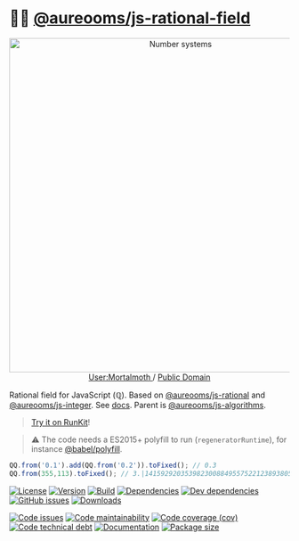 :woman_farmer: [@aureooms/js-rational-field](https://aureooms.github.io/js-rational-field)
==

<p align="center">
<a href="https://commons.wikimedia.org/wiki/File:Number-systems.svg">
<img alt="Number systems" src="https://upload.wikimedia.org/wikipedia/commons/1/17/Number-systems.svg" width="600">
</a><br/>
<a href="https://commons.wikimedia.org/w/index.php?title=User:Mortalmoth">
User:Mortalmoth
</a>
/
<a href="https://en.wikipedia.org/wiki/Public_domain">Public Domain</a>
</p>

Rational field for JavaScript (ℚ).
Based on
[@aureooms/js-rational](https://aureooms.github.io/js-rational)
and
[@aureooms/js-integer](https://aureooms.github.io/js-integer).
See [docs](https://aureooms.github.io/js-rational-field).
Parent is [@aureooms/js-algorithms](https://github.com/aureooms/js-algorithms).

> [Try it on RunKit](https://runkit.com/aureooms/js-rational-field)!

> :warning: The code needs a ES2015+ polyfill to run (`regeneratorRuntime`),
> for instance [@babel/polyfill](https://babeljs.io/docs/usage/polyfill).

```js
QQ.from('0.1').add(QQ.from('0.2')).toFixed(); // 0.3
QQ.from(355,113).toFixed(); // 3.|1415929203539823008849557522123893805309734513274336283185840707964601769911504424778761061946902654867256637168
```

[![License](https://img.shields.io/github/license/aureooms/js-rational-field.svg)](https://raw.githubusercontent.com/aureooms/js-rational-field/main/LICENSE)
[![Version](https://img.shields.io/npm/v/@aureooms/js-rational-field.svg)](https://www.npmjs.org/package/@aureooms/js-rational-field)
[![Build](https://img.shields.io/travis/aureooms/js-rational-field/main.svg)](https://travis-ci.com/aureooms/js-rational-field/branches)
[![Dependencies](https://img.shields.io/david/aureooms/js-rational-field.svg)](https://david-dm.org/aureooms/js-rational-field)
[![Dev dependencies](https://img.shields.io/david/dev/aureooms/js-rational-field.svg)](https://david-dm.org/aureooms/js-rational-field?type=dev)
[![GitHub issues](https://img.shields.io/github/issues/aureooms/js-rational-field.svg)](https://github.com/aureooms/js-rational-field/issues)
[![Downloads](https://img.shields.io/npm/dm/@aureooms/js-rational-field.svg)](https://www.npmjs.org/package/@aureooms/js-rational-field)

[![Code issues](https://img.shields.io/codeclimate/issues/aureooms/js-rational-field.svg)](https://codeclimate.com/github/aureooms/js-rational-field/issues)
[![Code maintainability](https://img.shields.io/codeclimate/maintainability/aureooms/js-rational-field.svg)](https://codeclimate.com/github/aureooms/js-rational-field/trends/churn)
[![Code coverage (cov)](https://img.shields.io/codecov/c/gh/aureooms/js-rational-field/main.svg)](https://codecov.io/gh/aureooms/js-rational-field)
[![Code technical debt](https://img.shields.io/codeclimate/tech-debt/aureooms/js-rational-field.svg)](https://codeclimate.com/github/aureooms/js-rational-field/trends/technical_debt)
[![Documentation](https://aureooms.github.io/js-rational-field/badge.svg)](https://aureooms.github.io/js-rational-field/source.html)
[![Package size](https://img.shields.io/bundlephobia/minzip/@aureooms/js-rational-field)](https://bundlephobia.com/result?p=@aureooms/js-rational-field)
